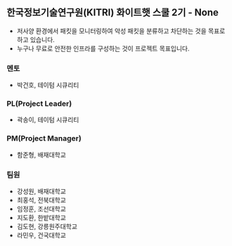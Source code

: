 ## 한국정보기술연구원(KITRI) 화이트햇 스쿨 2기 - None

- 저사양 환경에서 패킷을 모니터링하여 악성 패킷을 분류하고 차단하는 것을 목표로 하고 있습니다.
- 누구나 무료로 안전한 인프라를 구성하는 것이 프로젝트 목표입니다.

### 멘토
- 박건호, 테이텀 시큐리티

### PL(Project Leader)
- 곽송이, 테이텀 시큐리티

### PM(Project Manager)
- 함준형, 배재대학교

### 팀원
- 강성원, 배재대학교
- 최홍석, 전북대학교
- 임정훈, 조선대학교
- 지도환, 한밭대학교
- 김도현, 강릉원주대학교
- 라민우, 건국대학교
